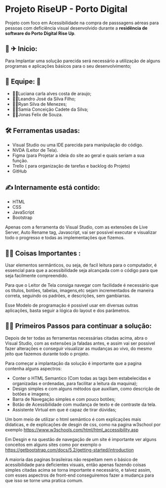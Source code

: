 # Projeto RiseUP - Porto Digital

Projeto com foco em Acessibilidade na compra de passsagens aéreas para pessoas com deficiência visual desenvolvido durante a **residência de software do Porto Digital Rise Up**.


## 🚀 ✈ Inicio:

Para Implantar uma solução parecida será necessário a utilização de alguns programas e aplicações básicos para o seu desenvolvimento;

## 🌟 Equipe: 🌟
- 👩‍💻Luciana carla alves costa de araujo;
- 👨‍💻Leandro José da Silva Filho;
- 👨‍💻Ryan Silva de Menezes;
- 👩‍💻Samia Conceição Cadete da Silva;
- 👨‍💻Jonas Felix de Souza.

##  🛠 Ferramentas usadas:

- Visual Studio ou uma IDE parecida para manipulação do código.
- NVDA (Leitor de Tela).
- Figma (para Projetar a ideia do site ao geral e quais seriam a sua função.
- Trello ( para organização de tarefas e backlog do Projeto)
- GitHub


## ✍ Internamente  está contido:
- HTML
- CSS
- JavaScript
- Bootstrap

Apenas com a ferramenta do Visual Studio, com as extensões de Live Server, Auto Rename tag, Javascript, vai ser possivel executar e visualizar todo o progresso e todas as implementações que fizemos.


## 🔎📌 Coisas Importantes :

Usar elementos sermânticos, ou seja, de facil leitura para o computador, é essencial para que a acessibilidade seja alcançada com o código para que seja facilmente compreendido.

Para que o Leitor de Tela consiga navegar com facilidade é necessário que os titulos, botões, tabelas, imagens,etc sejam incrementados de maneira correta, seguindo os padrões, e descrições, sem gambiarras.  

Esse Modelo de programação é possivel usar em diversas outras aplicações, basta seguir a lógica do layout e dos parâmetros.

## 🏃‍♀️  Primeiros Passos para continuar a solução:

Depois de ter todas as ferramentas necessárias citadas acima, abra o Visual Studio, com as extensões ja faladas antes, e assim vai ser possivel fazer alterações e conseguir visualizar as mudanças ao vivo, do mesmo jeito que fazemos durante todo o projeto.

Para começar a implantação da solução é importante que a pagina contenha alguns aspectros:
 - Conter o HTML Semantico
 (Com todas as tags bem estabelecidas e organizadas e ordenadas, para facilitar a leitura da maquina);
 - Design simples e com alguns métodos que auxiliam, como descrição de botões e imagens;
 - Barra de Navegação simples e com pouco botões;
 - Botão de Acessibilidade com mudança de texto e de contraste da tela.
 - Assistente Virtual em que é capaz de tirar dúvidas;

Um bom meio de utilizar o html semãntico é com explicações mais didaticas, e de explicações de desgin de css, como na pagina w3school por exemplo https://www.w3schools.com/html/html_accessibility.asp


Em Desgin e na questão de navegação de um site é importante ver alguns conceitos em alguns sites como por exemplo o https://getbootstrap.com/docs/5.2/getting-started/introduction






 A maioria das paginas brasileiras não respeitam nem o básico de acessibilidade para deficientes visuais, então apenas fazendo coisas simples citadas acima se torna importante e necessário, e talvez assim, com esses aspectros de front-end conseguiremos fazer a mudança para que isso se torne uma pratica comum.



